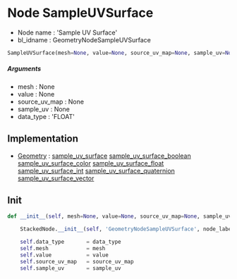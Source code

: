 # Node SampleUVSurface

- Node name : 'Sample UV Surface'
- bl_idname : GeometryNodeSampleUVSurface


``` python
SampleUVSurface(mesh=None, value=None, source_uv_map=None, sample_uv=None, data_type='FLOAT', node_label=None, node_color=None)
```
##### Arguments

- mesh : None
- value : None
- source_uv_map : None
- sample_uv : None
- data_type : 'FLOAT'

## Implementation

- [Geometry](/docs/GeoNodes/Geometry.md) : [sample_uv_surface](/docs/GeoNodes/Geometry.md#sample_uv_surface) [sample_uv_surface_boolean](/docs/GeoNodes/Geometry.md#sample_uv_surface_boolean) [sample_uv_surface_color](/docs/GeoNodes/Geometry.md#sample_uv_surface_color) [sample_uv_surface_float](/docs/GeoNodes/Geometry.md#sample_uv_surface_float) [sample_uv_surface_int](/docs/GeoNodes/Geometry.md#sample_uv_surface_int) [sample_uv_surface_quaternion](/docs/GeoNodes/Geometry.md#sample_uv_surface_quaternion) [sample_uv_surface_vector](/docs/GeoNodes/Geometry.md#sample_uv_surface_vector)

## Init

``` python
def __init__(self, mesh=None, value=None, source_uv_map=None, sample_uv=None, data_type='FLOAT', node_label=None, node_color=None):

    StackedNode.__init__(self, 'GeometryNodeSampleUVSurface', node_label=node_label, node_color=node_color)

    self.data_type       = data_type
    self.mesh            = mesh
    self.value           = value
    self.source_uv_map   = source_uv_map
    self.sample_uv       = sample_uv
```
